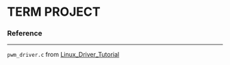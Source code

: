 # TERM PROJECT

### Reference
---
`pwm_driver.c` from [Linux_Driver_Tutorial](https://github.com/Johannes4Linux/Linux_Driver_Tutorial/blob/main/06_pwm_driver/pwm_driver.c)